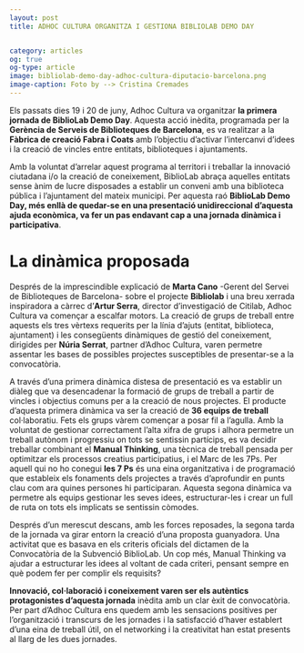 ```yaml
---
layout: post
title: ADHOC CULTURA ORGANITZA I GESTIONA BIBLIOLAB DEMO DAY 


category: articles 
og: true
og-type: article
image: bibliolab-demo-day-adhoc-cultura-diputacio-barcelona.png
image-caption: Foto by --> Cristina Cremades
---
```


Els passats dies 19 i 20 de juny, Adhoc Cultura va organitzar **la primera jornada de BiblioLab Demo Day**. Aquesta acció inèdita, programada per la **Gerència de Serveis de Biblioteques de Barcelona**, es va realitzar a la **Fàbrica de creació Fabra i Coats** amb l’objectiu d’activar l’intercanvi d’idees i la creació de vincles entre entitats, biblioteques i ajuntaments. 

Amb la voluntat d’arrelar aquest programa al territori i treballar la innovació ciutadana i/o la creació de coneixement, BiblioLab abraça aquelles entitats sense ànim de lucre disposades a establir un conveni amb una biblioteca pública i l’ajuntament del mateix municipi. Per aquesta raó **BiblioLab Demo Day, més enllà de quedar-se en una presentació unidireccional d’aquesta ajuda econòmica, va fer un pas endavant cap a una jornada dinàmica i participativa**. 

# La dinàmica proposada #

Després de la imprescindible explicació de **Marta Cano** -Gerent del Servei de Biblioteques de Barcelona- sobre el projecte **Bibliolab** i una breu xerrada inspiradora a càrrec d’**Artur Serra**, director d’investigació de Citilab, Adhoc Cultura va començar a escalfar motors. La creació de grups de treball entre aquests els tres vèrtexs requerits per la línia d’ajuts (entitat, biblioteca, ajuntament) i les consegüents dinàmiques de gestió del coneixement, dirigides per **Núria Serrat**, partner d’Adhoc Cultura, varen permetre assentar les bases de possibles projectes susceptibles de presentar-se a la convocatòria.

A través d’una primera dinàmica distesa de presentació es va establir un diàleg que va desencadenar la formació de grups de treball a partir de vincles i objectius comuns per a la creació de nous projectes. El producte d’aquesta primera dinàmica va ser la creació de **36 equips de treball** col·laboratiu. Fets els grups vàrem començar a posar fil a l’agulla. Amb la voluntat de gestionar correctament l’alta xifra de grups i alhora permetre un treball autònom i progressiu on tots se sentissin partícips, es va decidir treballar combinant el **Manual Thinking**, una tècnica de treball pensada per optimitzar els processos creatius participatius, i el Marc de les 7Ps. Per aquell qui no ho conegui **les 7 Ps** és una eina organitzativa i de programació que estableix els fonaments dels projectes a través d’aprofundir en punts clau com ara quines persones hi participaran. Aquesta segona dinàmica va permetre als equips gestionar les seves idees, estructurar-les i crear un full de ruta on tots els implicats se sentissin còmodes. 

Després d’un merescut descans, amb les forces reposades, la segona tarda de la jornada va girar entorn la creació d’una proposta guanyadora. Una activitat que es basava en els criteris oficials del dictamen de la Convocatòria de la Subvenció BiblioLab. Un cop més, Manual Thinking va ajudar a estructurar les idees al voltant de cada criteri, pensant sempre en què podem fer per complir els requisits?

**Innovació, col·laboració i coneixement varen ser els autèntics protagonistes d’aquesta jornada** inèdita amb un clar èxit de convocatòria. Per part d’Adhoc Cultura ens quedem amb les sensacions positives per l’organització i transcurs de les jornades i la satisfacció d’haver establert d’una eina de treball útil, on el networking i la creativitat han estat presents al llarg de les dues jornades. 
